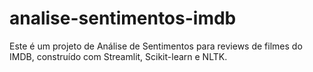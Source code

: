 # analise-sentimentos-imdb
Este é um projeto de Análise de Sentimentos para reviews de filmes do IMDB, construído com Streamlit, Scikit-learn e NLTK.

